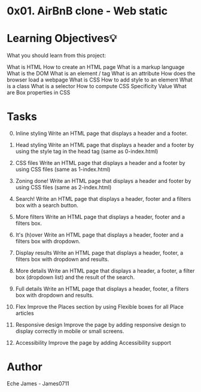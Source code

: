 # 0x01. AirBnB clone - Web static

# Learning Objectives💡
What you should learn from this project:

What is HTML
How to create an HTML page
What is a markup language
What is the DOM
What is an element / tag
What is an attribute
How does the browser load a webpage
What is CSS
How to add style to an element
What is a class
What is a selector
How to compute CSS Specificity Value
What are Box properties in CSS

# Tasks
0. Inline styling
Write an HTML page that displays a header and a footer.

1. Head styling
Write an HTML page that displays a header and a footer by using the style tag in the head tag (same as 0-index.html)

2. CSS files
Write an HTML page that displays a header and a footer by using CSS files (same as 1-index.html)

3. Zoning done!
Write an HTML page that displays a header and footer by using CSS files (same as 2-index.html)

4. Search!
Write an HTML page that displays a header, footer and a filters box with a search button.

5. More filters
Write an HTML page that displays a header, footer and a filters box.

6. It's (h)over
Write an HTML page that displays a header, footer and a filters box with dropdown.

7. Display results
Write an HTML page that displays a header, footer, a filters box with dropdown and results.

8. More details
Write an HTML page that displays a header, a footer, a filter box (dropdown list) and the result of the search.

9. Full details
Write an HTML page that displays a header, footer, a filters box with dropdown and results.

10. Flex
Improve the Places section by using Flexible boxes for all Place articles

11. Responsive design
Improve the page by adding responsive design to display correctly in mobile or small screens.

12. Accessibility
Improve the page by adding Accessibility support

# Author
Eche James - James0711

